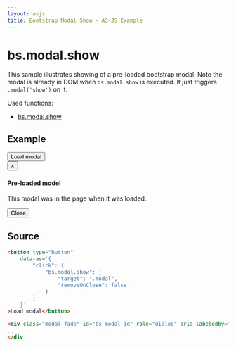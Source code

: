 ```yaml
---
layout: asjs
title: Bootstrap Modal Show - AS-JS Example
---
```


# bs.modal.show

This sample illustrates showing of a pre-loaded bootstrap modal. Note the modal is already in DOM when
``bs.modal.show`` is executed. It just triggers ``.modal('show')`` on it.

Used functions:

 * [bs.modal.show](/as-js/docs/bs_modal_show)

## Example

<div class="row mt-30">
    <div class="col-md-6">
        <button type="button"
            data-as='{
                "click": {
                    "bs.modal.show": {
                        "target": ".modal",
                        "removeOnClose": false
                    }
                }
            }'
        >Load modal</button>
    </div>
</div>

<div class="modal fade" id="bs_modal_id" role="dialog" aria-labeledby="xTitleID" aria-hidden="false">
    <div class="modal-dialog">
        <div class="modal-content">
            <div class="modal-header">
                <button type="button" class="close" data-dismiss="modal" aria-hidden="true">&times;</button>
                <h4 class="modal-title" id="xTitleID">Pre-loaded model</h4>
            </div>
            <div class="modal-body">
                <p>This modal was in the page when it was loaded.</p>
            </div>
            <div class="modal-footer">
                <button type="button" class="btn btn-default" data-dismiss="modal">Close</button>
            </div>
        </div>
    </div>
</div>

## Source

``` html
<button type="button"
    data-as='{
        "click": {
            "bs.modal.show": {
                "target": ".modal",
                "removeOnClose": false
            }
        }
    }'
>Load modal</button>

<div class="modal fade" id="bs_modal_id" role="dialog" aria-labeledby="xTitleID" aria-hidden="false">
...
</div
```
